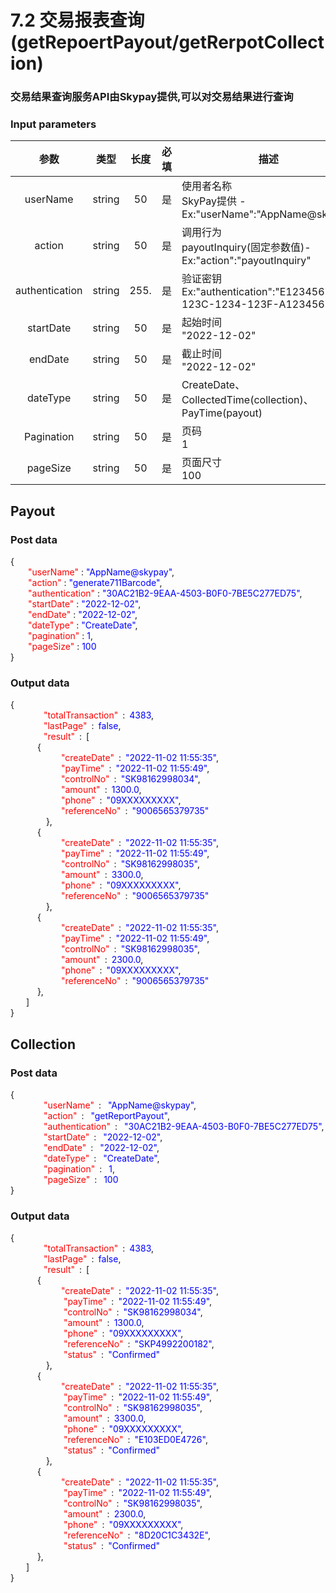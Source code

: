 # 7.2 交易报表查询(getRepoertPayout/getRerpotCollection)

### 交易结果查询服务API由Skypay提供,可以对交易结果进行查询

### Input parameters
| 参数                        |    类型     | <img width=30/>长度  |<img width=30/>必填 |描述|
| :-------------------------: | :-----------: |:-----:|:--:|--------------------------------|   
|userName|string|50|是|使用者名称<br>  SkyPay提供 - Ex:"userName":"AppName@skypay"|
|action|string|50|是| 调用行为<br>payoutInquiry(固定参数值)- Ex:"action":"payoutInquiry"|
|authentication|string |255.|是|验证密钥<br>Ex:"authentication":"E1234567-123C-1234-123F-A12345670"|
|startDate|string|50|是|起始时间<br> "2022-12-02"|
|endDate |string|50|是|截止时间 <br>"2022-12-02"|
|dateType|string|50|是|CreateDate、CollectedTime(collection)、PayTime(payout)|
|Pagination |string|50|是|页码 <br> 1|
|pageSize |string|50|是|页面尺寸 <br> 100|

## Payout
### Post data

{<br>
    <font color=red>&ensp;&ensp;&ensp;&ensp;"userName"</font> : <font color=blue>"AppName@skypay"</font>,<br>
    <font color=red>&ensp;&ensp;&ensp;&ensp;"action"</font> : <font color=blue>"generate711Barcode"</font>,<br>
    <font color=red>&ensp;&ensp;&ensp;&ensp;"authentication"</font> : <font color=blue>"30AC21B2-9EAA-4503-B0F0-7BE5C277ED75"</font>,<br>
    <font color=red>&ensp;&ensp;&ensp;&ensp;"startDate"</font> : <font color=blue>"2022-12-02"</font>,<br>
    <font color=red>&ensp;&ensp;&ensp;&ensp;"endDate"</font> : <font color=blue>"2022-12-02"</font>,<br>
    <font color=red>&ensp;&ensp;&ensp;&ensp;"dateType"</font> : <font color=blue>"CreateDate"</font>,<br>
    <font color=red>&ensp;&ensp;&ensp;&ensp;"pagination"</font> : <font color=blue>1</font>,<br>
    <font color=red>&ensp;&ensp;&ensp;&ensp;"pageSize"</font> : <font color=blue>100</font><br>
}


### Output data

{<br>
    <font color=red>&ensp;&ensp;&ensp;&ensp;"totalTransaction"</font> : <font color=blue>4383</font>,<br>
    <font color=red>&ensp;&ensp;&ensp;&ensp;"lastPage"</font> : <font color=blue>false</font>,<br>
    <font color=red>&ensp;&ensp;&ensp;&ensp;"result"</font> : [<br>
       { <br>
          <font color=red>&ensp;&ensp;"createDate"</font> : <font color=blue>"2022-11-02 11:55:35"</font>,<br>
          <font color=red>&ensp;&ensp;"payTime"</font> : <font color=blue>"2022-11-02 11:55:49"</font>,<br>
          <font color=red>&ensp;&ensp;"controlNo"</font> : <font color=blue>"SK98162998034"</font>,<br>
          <font color=red>&ensp;&ensp;"amount"</font> : <font color=blue>1300.0</font>,<br>
          <font color=red>&ensp;&ensp;"phone"</font> : <font color=blue>"09XXXXXXXXX"</font>,<br>
          <font color=red>&ensp;&ensp;"referenceNo"</font> : <font color=blue>"9006565379735"</font><br>
         },<br>
       { <br>
          <font color=red>&ensp;&ensp;"createDate"</font> : <font color=blue>"2022-11-02 11:55:35"</font>,<br>
          <font color=red>&ensp;&ensp;"payTime"</font> : <font color=blue>"2022-11-02 11:55:49"</font>,<br>
          <font color=red>&ensp;&ensp;"controlNo"</font> : <font color=blue>"SK98162998035"</font>,<br>
          <font color=red>&ensp;&ensp;"amount"</font> : <font color=blue>3300.0</font>,<br>
          <font color=red>&ensp;&ensp;"phone"</font> : <font color=blue>"09XXXXXXXXX"</font>,<br>
          <font color=red>&ensp;&ensp;"referenceNo"</font> : <font color=blue>"9006565379735"</font><br>
         },<br>
       { <br>
          <font color=red>&ensp;&ensp;"createDate"</font> : <font color=blue>"2022-11-02 11:55:35"</font>,<br>
          <font color=red>&ensp;&ensp;"payTime"</font> : <font color=blue>"2022-11-02 11:55:49"</font>,<br>
          <font color=red>&ensp;&ensp;"controlNo"</font> : <font color=blue>"SK98162998035"</font>,<br>
          <font color=red>&ensp;&ensp;"amount"</font> : <font color=blue>2300.0</font>,<br>
          <font color=red>&ensp;&ensp;"phone"</font> : <font color=blue>"09XXXXXXXXX"</font>,<br>
          <font color=red>&ensp;&ensp;"referenceNo"</font> : <font color=blue>"9006565379735"</font><br>
       },<br>
    ]<br>
}


## Collection
### Post data

{<br>
    <font color=red>&ensp;&ensp;&ensp;&ensp;"userName"</font> :  <font color=blue>"AppName@skypay"</font>,<br>
    <font color=red>&ensp;&ensp;&ensp;&ensp;"action"</font> :  <font color=blue>"getReportPayout"</font>,<br>
    <font color=red>&ensp;&ensp;&ensp;&ensp;"authentication"</font> :  <font color=blue>"30AC21B2-9EAA-4503-B0F0-7BE5C277ED75"</font>,<br>
    <font color=red>&ensp;&ensp;&ensp;&ensp;"startDate"</font> :  <font color=blue>"2022-12-02"</font>,<br>
    <font color=red>&ensp;&ensp;&ensp;&ensp;"endDate"</font> :  <font color=blue>"2022-12-02"</font>,<br>
    <font color=red>&ensp;&ensp;&ensp;&ensp;"dateType"</font> :  <font color=blue>"CreateDate"</font>,<br>
    <font color=red>&ensp;&ensp;&ensp;&ensp;"pagination"</font> :  <font color=blue>1</font>,<br>
    <font color=red>&ensp;&ensp;&ensp;&ensp;"pageSize"</font> :  <font color=blue>100</font><br>
}


### Output data
{<br>
    <font color=red>&ensp;&ensp;&ensp;&ensp;"totalTransaction"</font> : <font color=blue>4383</font>,<br>
    <font color=red>&ensp;&ensp;&ensp;&ensp;"lastPage"</font> : <font color=blue>false</font>,<br>
    <font color=red>&ensp;&ensp;&ensp;&ensp;"result"</font> : [<br>
       { <br>
          <font color=red>&ensp;&ensp;"createDate"</font> : <font color=blue>"2022-11-02 11:55:35"</font>,<br>
           <font color=red>&ensp;&ensp;"payTime"</font> : <font color=blue>"2022-11-02 11:55:49"</font>,<br>
           <font color=red>&ensp;&ensp;"controlNo"</font> : <font color=blue>"SK98162998034"</font>,<br>
           <font color=red>&ensp;&ensp;"amount"</font> : <font color=blue>1300.0</font>,<br>
           <font color=red>&ensp;&ensp;"phone"</font> : <font color=blue>"09XXXXXXXXX"</font>,<br>
           <font color=red>&ensp;&ensp;"referenceNo"</font> : <font color=blue>"SKP4992200182"</font>,<br>
           <font color=red>&ensp;&ensp;"status"</font> : <font color=blue>"Confirmed"</font><br>
         },<br>
       { <br>
          <font color=red>&ensp;&ensp;"createDate"</font> : <font color=blue>"2022-11-02 11:55:35"</font>,<br>
           <font color=red>&ensp;&ensp;"payTime"</font> : <font color=blue>"2022-11-02 11:55:49"</font>,<br>
           <font color=red>&ensp;&ensp;"controlNo"</font> : <font color=blue>"SK98162998035"</font>,<br>
           <font color=red>&ensp;&ensp;"amount"</font> : <font color=blue>3300.0</font>,<br>
           <font color=red>&ensp;&ensp;"phone"</font> : <font color=blue>"09XXXXXXXXX"</font>,<br>
           <font color=red>&ensp;&ensp;"referenceNo"</font> : <font color=blue>"E103ED0E4726"</font>,<br>
           <font color=red>&ensp;&ensp;"status"</font> : <font color=blue>"Confirmed"</font><br>
         },<br>
       { <br>
          <font color=red>&ensp;&ensp;"createDate"</font> : <font color=blue>"2022-11-02 11:55:35"</font>,<br>
           <font color=red>&ensp;&ensp;"payTime"</font> : <font color=blue>"2022-11-02 11:55:49"</font>,<br>
           <font color=red>&ensp;&ensp;"controlNo"</font> : <font color=blue>"SK98162998035"</font>,<br>
           <font color=red>&ensp;&ensp;"amount"</font> : <font color=blue>2300.0</font>,<br>
           <font color=red>&ensp;&ensp;"phone"</font> : <font color=blue>"09XXXXXXXXX"</font>,<br>
           <font color=red>&ensp;&ensp;"referenceNo"</font> : <font color=blue>"8D20C1C3432E"</font>,<br>
           <font color=red>&ensp;&ensp;"status"</font> : <font color=blue>"Confirmed"</font><br>
       },<br>
    ]<br>
}